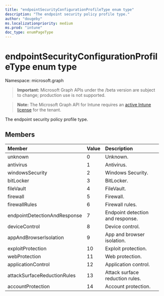 ```yaml
---
title: "endpointSecurityConfigurationProfileType enum type"
description: "The endpoint security policy profile type."
author: "dougeby"
ms.localizationpriority: medium
ms.prod: "intune"
doc_type: enumPageType
---
```


# endpointSecurityConfigurationProfileType enum type

Namespace: microsoft.graph

> **Important:** Microsoft Graph APIs under the /beta version are subject to change; production use is not supported.

> **Note:** The Microsoft Graph API for Intune requires an [active Intune license](https://go.microsoft.com/fwlink/?linkid=839381) for the tenant.

The endpoint security policy profile type.

## Members
|Member|Value|Description|
|:---|:---|:---|
|unknown|0|Unknown.|
|antivirus|1|Antivirus.|
|windowsSecurity|2|Windows Security.|
|bitLocker|3|BitLocker.|
|fileVault|4|FileVault.|
|firewall|5|Firewall.|
|firewallRules|6|Firewall rules.|
|endpointDetectionAndResponse|7|Endpoint detection and response.|
|deviceControl|8|Device control.|
|appAndBrowserIsolation|9|App and browser isolation.|
|exploitProtection|10|Exploit protection.|
|webProtection|11|Web protection.|
|applicationControl|12|Application control.|
|attackSurfaceReductionRules|13|Attack surface reduction rules.|
|accountProtection|14|Account protection.|



